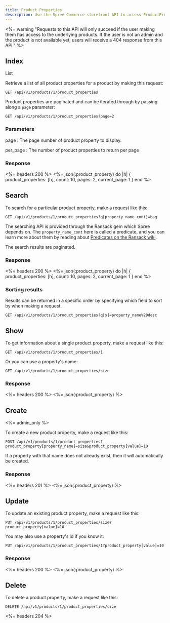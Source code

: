 ```yaml
---
title: Product Properties
description: Use the Spree Commerce storefront API to access ProductProperty data.
---
```


<%= warning "Requests to this API will only succeed if the user making them has access to the underlying products. If the user is not an admin and the product is not available yet, users will receive a 404 response from this API." %>

## Index

List

Retrieve a list of all product properties for a product by making this request:

    GET /api/v1/products/1/product_properties

Product properties are paginated and can be iterated through by passing along a `page` parameter:

    GET /api/v1/products/1/product_properties?page=2

### Parameters

page
: The page number of product property to display.

per_page
: The number of product properties to return per page

### Response

<%= headers 200 %>
<%= json(:product_property) do |h|
{ product_properties: [h],
  count: 10,
  pages: 2,
  current_page: 1 }
end %>

## Search

To search for a particular product property, make a request like this:

    GET /api/v1/products/1/product_properties?q[property_name_cont]=bag

The searching API is provided through the Ransack gem which Spree depends on. The `property_name_cont` here is called a predicate, and you can learn more about them by reading about [Predicates on the Ransack wiki](https://github.com/ernie/ransack/wiki/Basic-Searching).

The search results are paginated.

### Response

<%= headers 200 %>
<%= json(:product_property) do |h|
 { product_properties: [h],
   count: 10,
   pages: 2,
   current_page: 1 }
end %>

### Sorting results

Results can be returned in a specific order by specifying which field to sort by when making a request.

    GET /api/v1/products/1/product_properties?q[s]=property_name%20desc

## Show

To get information about a single product property, make a request like this:

    GET /api/v1/products/1/product_properties/1

Or you can use a property's name:

    GET /api/v1/products/1/product_properties/size

### Response

<%= headers 200 %>
<%= json(:product_property) %>

## Create

<%= admin_only %>

To create a new product property, make a request like this:

    POST /api/v1/products/1/product_properties?product_property[property_name]=size&product_property[value]=10

If a property with that name does not already exist, then it will automatically be created.

### Response

<%= headers 201 %>
<%= json(:product_property) %>

## Update

To update an existing product property, make a request like this:

    PUT /api/v1/products/1/product_properties/size?product_property[value]=10

You may also use a property's id if you know it:

    PUT /api/v1/products/1/product_properties/1?product_property[value]=10

### Response

<%= headers 200 %>
<%= json(:product_property) %>

## Delete

To delete a product property, make a request like this:

    DELETE /api/v1/products/1/product_properties/size

<%= headers 204 %>


